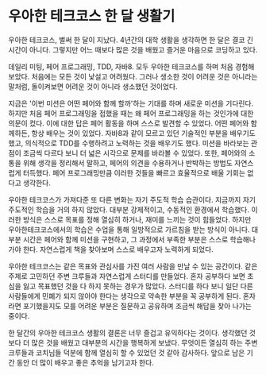 # 우아한 테크코스 한 달 생활기
우아한 테크코스, 벌써 한 달이 지났다. 
4년간의 대학 생활을 생각하면 한 달은 결코 긴 시간이 아니다. 
그렇지만 어느 때보다 많은 것을 배웠고 즐거운 마음으로 코딩하고 있다.

데일리 미팅, 페어 프로그래밍, TDD, 자바8. 모두 우아한 테크코스를 하며 처음 경험해보았다. 
처음에는 모든 것이 낯설고 어려웠다. 
그러나 생소한 것이 어려운 것은 아니라는 말처럼, 돌이켜보면 어려운 것이 아니라 생소했던 것이었다. 

지금은 '이번 미션은 어떤 페어와 함께 할까'하는 기대를 하며 새로운 미션을 기다린다.
하지만 처음 페어 프로그래밍을 접했을 때는 왜 페어 프로그래밍을 하는 것인가에 대한 의문이 컸다.
이에 대한 답은 페어 활동을 하며 스스로 발견할 수 있었다.
어떤 페어와 함께하든, 항상 배우는 것이 있었다.
자바8과 같이 모르고 있던 기술적인 부분을 배우기도 했고, 의식적으로 TDD를 수행하려고 노력하는 것을 배우기도 했다.
미션을 바라보는 관점이 조금씩 다르다 보니 더 넓은 시각으로 문제를 바라볼 수 있었다.
또한, 페어와의 소통을 위해 생각을 정리해서 말하고, 페어의 의견을 수용하거나 반박하는 방법도 자연스럽게 터득했다.
페어 프로그래밍만큼 이러한 것들을 빠르고 효율적으로 배울 기회는 없다고 생각한다.

우아한 테크코스가 가져다준 또 다른 변화는 자기 주도적 학습 습관이다. 
지금까지 자기 주도적인 학습을 거의 하지 않았다. 대부분 강제적이고, 수동적인 환경에서 학습했다. 
이러한 방식은 스스로 목표를 정해 열심히 하거나, 재미를 느끼는 것이 힘들었다. 
하지만 우아한테크코스에서의 학습은 수업을 통해 일방적으로 가르침을 받는 방식이 아니다.
대부분 시간은 페어와 함께 미션을 구현하고, 그 과정에서 부족한 부분은 스스로 학습해나가야 한다.
자연스럽게 책을 찾아보며 스스로 배우고자 노력하게 되었다.

우아한 테크코스는 같은 목표와 관심사를 가진 여러 사람을 만날 수 있는 공간이다.
같은 주제로 고민하던 주변 크루들과 자연스럽게 스터디를 만들었다.
혼자 공부하다 보면 초심을 잃고 목표했던 것을 다 하지 못하는 경우가 많았다.
스터디를 하다 보니 일단 다른 사람들에게 민폐가 되지 않아야 한다는 생각으로 약속한 부분을 꼭 공부하게 된다. 
혼자라면 포기했을지도 모를 어려운 부분은 질문하고 공유하며 조금씩 해답을 찾아 나가는 중이다.

한 달간의 우아한 테크코스 생활의 결론은 너무 즐겁고 유익하다는 것이다.
생각했던 것보다 더 많은 것을 배웠고 대부분의 시간을 행복하게 보냈다.
무엇이든 열심히 하는 주변 크루들과 코치님들 덕분에 함께 열심히 할 수 있었던 것 같아 감사하다.
앞으로 남은 기간 동안 더 많이 배우고 좋은 추억을 남기고자 한다.